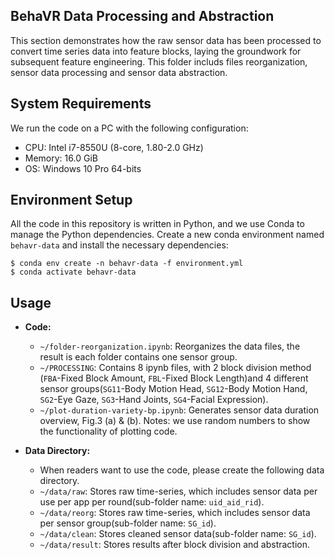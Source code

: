 

## BehaVR Data Processing and Abstraction

This section demonstrates how the raw sensor data has been processed to convert time series data into feature blocks, laying the groundwork for subsequent feature engineering. This folder includs files reorganization, sensor data processing and sensor data abstraction.

## System Requirements
We run the code on a PC with the following configuration:

- CPU: Intel i7-8550U (8-core, 1.80-2.0 GHz)
- Memory: 16.0 GiB
- OS: Windows 10 Pro 64-bits

## Environment Setup

All the code in this repository is written in Python, and we use Conda to manage the Python dependencies.
Create a new conda environment named `behavr-data` and install the necessary dependencies: 

```console
$ conda env create -n behavr-data -f environment.yml
$ conda activate behavr-data
```

## Usage  
  
- **Code:**
  - `~/folder-reorganization.ipynb`: Reorganizes the data files, the result is each folder contains one sensor group.
  - `~/PROCESSING`: Contains 8 ipynb files, with 2 block division method (`FBA`-Fixed Block Amount, `FBL`-Fixed Block Length)and 4 different sensor groups(`SG11`-Body Motion Head, `SG12`-Body Motion Hand, `SG2`-Eye Gaze, `SG3`-Hand Joints, `SG4`-Facial Expression). 
  - `~/plot-duration-variety-bp.ipynb`: Generates sensor data duration overview, Fig.3 (a) & (b). Notes: we use random numbers to show the functionality of plotting code.
  
- **Data Directory:**
  - When readers want to use the code, please create the following data directory. 
  - `~/data/raw`: Stores raw time-series, which includes sensor data per use per app per round(sub-folder name: `uid_aid_rid`).
  - `~/data/reorg`: Stores raw time-series, which includes sensor data per sensor group(sub-folder name: `SG_id`).
  - `~/data/clean`: Stores cleaned sensor data(sub-folder name: `SG_id`).
  - `~/data/result`: Stores results after block division and abstraction.
  
